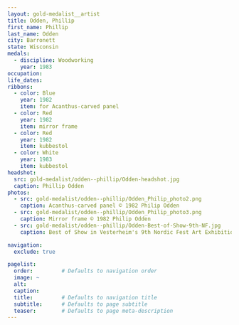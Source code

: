 ```yaml
---
layout: gold-medalist__artist
title: Odden, Phillip
first_name: Phillip
last_name: Odden
city: Barronett
state: Wisconsin
medals: 
  - discipline: Woodworking
    year: 1983
occupation:
life_dates:
ribbons:
  - color: Blue
    year: 1982
    item: for Acanthus-carved panel
  - color: Red
    year: 1982
    item: mirror frame
  - color: Red
    year: 1982
    item: kubbestol
  - color: White
    year: 1983
    item: kubbestol
headshot:
  src: gold-medalist/odden--phillip/Odden-headshot.jpg
  caption: Phillip Odden
photos:
  - src: gold-medalist/odden--phillip/Odden_Philip_photo2.png
    caption: Acanthus-carved panel © 1982 Philip Odden
  - src: gold-medalist/odden--phillip/Odden_Philip_photo3.png
    caption: Mirror frame © 1982 Philip Odden
  - src: gold-medalist/odden--phillip/Odden-Best-of-Show-9th-NF.jpg
    caption: Best of Show in Vesterheim's 9th Nordic Fest Art Exhibition

navigation:
  exclude: true

pagelist:
  order:         # Defaults to navigation order  
  image: ~
  alt:
  caption:
  title:         # Defaults to navigation title
  subtitle:      # Defaults to page subtitle
  teaser:        # Defaults to page meta-description  
---
```


